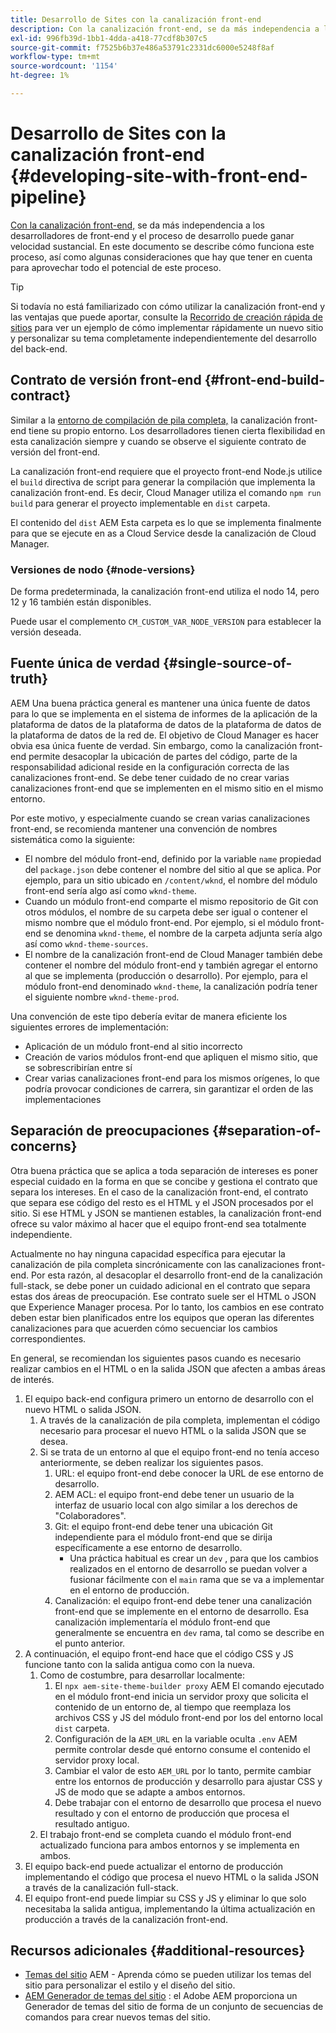 ```yaml
---
title: Desarrollo de Sites con la canalización front-end
description: Con la canalización front-end, se da más independencia a los desarrolladores de front-end y el proceso de desarrollo puede ganar velocidad sustancial. Este documento describe algunas consideraciones particulares del proceso de compilación del front-end que deben darse.
exl-id: 996fb39d-1bb1-4dda-a418-77cdf8b307c5
source-git-commit: f7525b6b37e486a53791c2331dc6000e5248f8af
workflow-type: tm+mt
source-wordcount: '1154'
ht-degree: 1%

---
```



# Desarrollo de Sites con la canalización front-end {#developing-site-with-front-end-pipeline}

[Con la canalización front-end,](/help/implementing/cloud-manager/configuring-pipelines/introduction-ci-cd-pipelines.md#front-end) se da más independencia a los desarrolladores de front-end y el proceso de desarrollo puede ganar velocidad sustancial. En este documento se describe cómo funciona este proceso, así como algunas consideraciones que hay que tener en cuenta para aprovechar todo el potencial de este proceso.

>[!TIP]
>
>Si todavía no está familiarizado con cómo utilizar la canalización front-end y las ventajas que puede aportar, consulte la [Recorrido de creación rápida de sitios](/help/journey-sites/quick-site/overview.md) para ver un ejemplo de cómo implementar rápidamente un nuevo sitio y personalizar su tema completamente independientemente del desarrollo del back-end.

## Contrato de versión front-end {#front-end-build-contract}

Similar a la [entorno de compilación de pila completa,](/help/implementing/cloud-manager/getting-access-to-aem-in-cloud/build-environment-details.md) la canalización front-end tiene su propio entorno. Los desarrolladores tienen cierta flexibilidad en esta canalización siempre y cuando se observe el siguiente contrato de versión del front-end.

La canalización front-end requiere que el proyecto front-end Node.js utilice el `build` directiva de script para generar la compilación que implementa la canalización front-end. Es decir, Cloud Manager utiliza el comando `npm run build` para generar el proyecto implementable en `dist` carpeta.

El contenido del `dist` AEM Esta carpeta es lo que se implementa finalmente para que se ejecute en as a Cloud Service desde la canalización de Cloud Manager.

### Versiones de nodo {#node-versions}

De forma predeterminada, la canalización front-end utiliza el nodo 14, pero 12 y 16 también están disponibles.

Puede usar el complemento `CM_CUSTOM_VAR_NODE_VERSION` para establecer la versión deseada.

## Fuente única de verdad {#single-source-of-truth}

AEM Una buena práctica general es mantener una única fuente de datos para lo que se implementa en el sistema de informes de la aplicación de la plataforma de datos de la plataforma de datos de la plataforma de datos de la plataforma de datos de la red de. El objetivo de Cloud Manager es hacer obvia esa única fuente de verdad. Sin embargo, como la canalización front-end permite desacoplar la ubicación de partes del código, parte de la responsabilidad adicional reside en la configuración correcta de las canalizaciones front-end. Se debe tener cuidado de no crear varias canalizaciones front-end que se implementen en el mismo sitio en el mismo entorno.

Por este motivo, y especialmente cuando se crean varias canalizaciones front-end, se recomienda mantener una convención de nombres sistemática como la siguiente:

* El nombre del módulo front-end, definido por la variable `name` propiedad del `package.json` debe contener el nombre del sitio al que se aplica. Por ejemplo, para un sitio ubicado en `/content/wknd`, el nombre del módulo front-end sería algo así como `wknd-theme`.
* Cuando un módulo front-end comparte el mismo repositorio de Git con otros módulos, el nombre de su carpeta debe ser igual o contener el mismo nombre que el módulo front-end. Por ejemplo, si el módulo front-end se denomina `wknd-theme`, el nombre de la carpeta adjunta sería algo así como `wknd-theme-sources`.
* El nombre de la canalización front-end de Cloud Manager también debe contener el nombre del módulo front-end y también agregar el entorno al que se implementa (producción o desarrollo). Por ejemplo, para el módulo front-end denominado `wknd-theme`, la canalización podría tener el siguiente nombre `wknd-theme-prod`.

Una convención de este tipo debería evitar de manera eficiente los siguientes errores de implementación:

* Aplicación de un módulo front-end al sitio incorrecto
* Creación de varios módulos front-end que apliquen el mismo sitio, que se sobrescribirían entre sí
* Crear varias canalizaciones front-end para los mismos orígenes, lo que podría provocar condiciones de carrera, sin garantizar el orden de las implementaciones

## Separación de preocupaciones {#separation-of-concerns}

Otra buena práctica que se aplica a toda separación de intereses es poner especial cuidado en la forma en que se concibe y gestiona el contrato que separa los intereses. En el caso de la canalización front-end, el contrato que separa ese código del resto es el HTML y el JSON procesados por el sitio. Si ese HTML y JSON se mantienen estables, la canalización front-end ofrece su valor máximo al hacer que el equipo front-end sea totalmente independiente.

Actualmente no hay ninguna capacidad específica para ejecutar la canalización de pila completa sincrónicamente con las canalizaciones front-end. Por esta razón, al desacoplar el desarrollo front-end de la canalización full-stack, se debe poner un cuidado adicional en el contrato que separa estas dos áreas de preocupación. Ese contrato suele ser el HTML o JSON que Experience Manager procesa. Por lo tanto, los cambios en ese contrato deben estar bien planificados entre los equipos que operan las diferentes canalizaciones para que acuerden cómo secuenciar los cambios correspondientes.

En general, se recomiendan los siguientes pasos cuando es necesario realizar cambios en el HTML o en la salida JSON que afecten a ambas áreas de interés.

1. El equipo back-end configura primero un entorno de desarrollo con el nuevo HTML o salida JSON.
   1. A través de la canalización de pila completa, implementan el código necesario para procesar el nuevo HTML o la salida JSON que se desea.
   1. Si se trata de un entorno al que el equipo front-end no tenía acceso anteriormente, se deben realizar los siguientes pasos.
      1. URL: el equipo front-end debe conocer la URL de ese entorno de desarrollo.
      1. AEM ACL: el equipo front-end debe tener un usuario de la interfaz de usuario local con algo similar a los derechos de &quot;Colaboradores&quot;.
      1. Git: el equipo front-end debe tener una ubicación Git independiente para el módulo front-end que se dirija específicamente a ese entorno de desarrollo.
         * Una práctica habitual es crear un `dev` , para que los cambios realizados en el entorno de desarrollo se puedan volver a fusionar fácilmente con el `main` rama que se va a implementar en el entorno de producción.
      1. Canalización: el equipo front-end debe tener una canalización front-end que se implemente en el entorno de desarrollo. Esa canalización implementaría el módulo front-end que generalmente se encuentra en `dev` rama, tal como se describe en el punto anterior.
1. A continuación, el equipo front-end hace que el código CSS y JS funcione tanto con la salida antigua como con la nueva.
   1. Como de costumbre, para desarrollar localmente:
      1. El `npx aem-site-theme-builder proxy` AEM El comando ejecutado en el módulo front-end inicia un servidor proxy que solicita el contenido de un entorno de, al tiempo que reemplaza los archivos CSS y JS del módulo front-end por los del entorno local `dist` carpeta.
      1. Configuración de la `AEM_URL` en la variable oculta `.env` AEM permite controlar desde qué entorno consume el contenido el servidor proxy local.
      1. Cambiar el valor de esto `AEM_URL` por lo tanto, permite cambiar entre los entornos de producción y desarrollo para ajustar CSS y JS de modo que se adapte a ambos entornos.
      1. Debe trabajar con el entorno de desarrollo que procesa el nuevo resultado y con el entorno de producción que procesa el resultado antiguo.
   1. El trabajo front-end se completa cuando el módulo front-end actualizado funciona para ambos entornos y se implementa en ambos.
1. El equipo back-end puede actualizar el entorno de producción implementando el código que procesa el nuevo HTML o la salida JSON a través de la canalización full-stack.
1. El equipo front-end puede limpiar su CSS y JS y eliminar lo que solo necesitaba la salida antigua, implementando la última actualización en producción a través de la canalización front-end.

## Recursos adicionales {#additional-resources}

* [Temas del sitio](/help/sites-cloud/administering/site-creation/site-themes.md) AEM - Aprenda cómo se pueden utilizar los temas del sitio para personalizar el estilo y el diseño del sitio.
* [AEM Generador de temas del sitio](https://github.com/adobe/aem-site-theme-builder) : el Adobe AEM proporciona un Generador de temas del sitio de forma de un conjunto de secuencias de comandos para crear nuevos temas del sitio.
